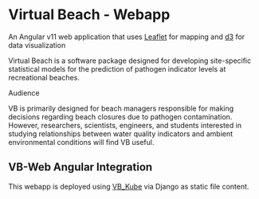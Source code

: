 # Virtual Beach - Webapp

An Angular v11 web application that uses [Leaflet](https://leafletjs.com/) for mapping and [d3](https://d3js.org/) for data visualization

Virtual Beach is a software package designed for developing site-specific
statistical models for the prediction of pathogen indicator levels at
recreational beaches.

Audience

VB is primarily designed for beach managers responsible for making decisions
regarding beach closures due to pathogen contamination. However,
researchers, scientists, engineers, and students interested in studying
relationships between water quality indicators and ambient environmental
conditions will find VB useful.

## VB-Web Angular Integration

This webapp is deployed using [VB_Kube](https://github.com/quanted/vb_kube) via Django as static file content.
